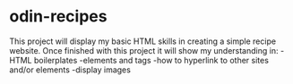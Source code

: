 # odin-recipes

This project will display my basic HTML skills in creating a simple recipe website.
Once finished with this project it will show my understanding in:
-HTML boilerplates
-elements and tags
-how to hyperlink to other sites and/or elements
-display images